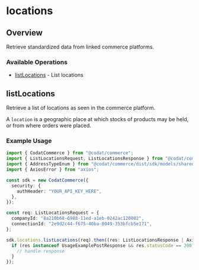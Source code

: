 # locations

## Overview

Retrieve standardized data from linked commerce platforms.

### Available Operations

* [listLocations](#listlocations) - List locations

## listLocations

Retrieve a list of locations as seen in the commerce platform.

A `location` is a geographic place at which stocks of products may be held, or from where orders were placed.

### Example Usage

```typescript
import { CodatCommerce } from "@codat/commerce";
import { ListLocationsRequest, ListLocationsResponse } from "@codat/commerce/dist/sdk/models/operations";
import { AddressTypeEnum } from "@codat/commerce/dist/sdk/models/shared";
import { AxiosError } from "axios";

const sdk = new CodatCommerce({
  security: {
    authHeader: "YOUR_API_KEY_HERE",
  },
});

const req: ListLocationsRequest = {
  companyId: "8a210b68-6988-11ed-a1eb-0242ac120002",
  connectionId: "2e9d2c44-f675-40ba-8049-353bfcb5e171",
};

sdk.locations.listLocations(req).then((res: ListLocationsResponse | AxiosError) => {
  if (res instanceof UsageExamplePostResponse && res.statusCode == 200) {
    // handle response
  }
});
```
